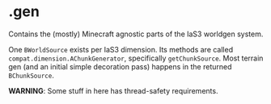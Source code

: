 # .gen

Contains the (mostly) Minecraft agnostic parts of the IaS3 worldgen system.

One `BWorldSource` exists per IaS3 dimension.
Its methods are called `compat.dimension.AChunkGenerator`, specifically `getChunkSource`.
Most terrain gen (and an initial simple decoration pass) happens in the returned `BChunkSource`.

**WARNING**: Some stuff in here has thread-safety requirements.
